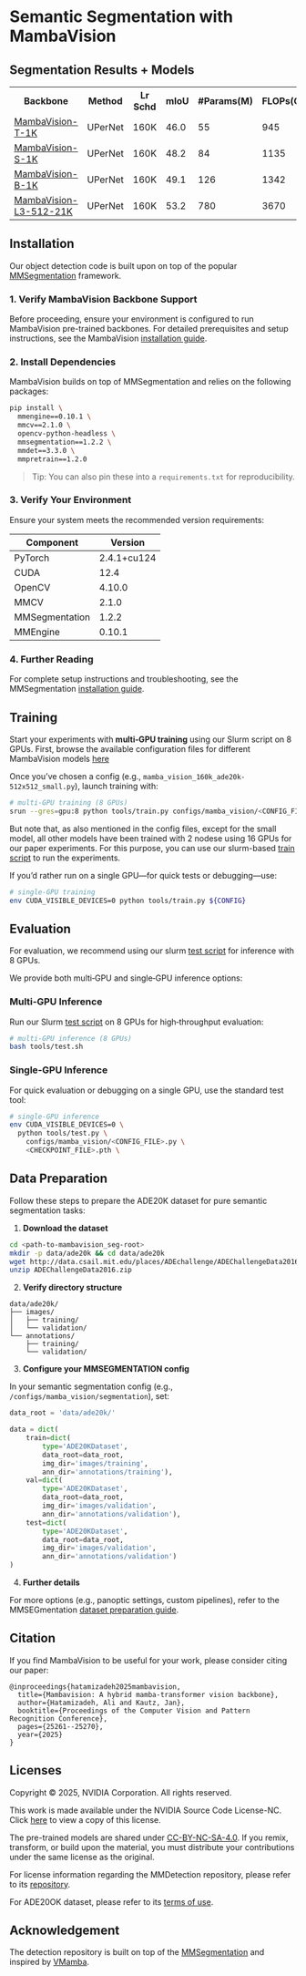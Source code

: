 # Semantic Segmentation with MambaVision

##  Segmentation Results + Models 

<table>
  <tr>
    <th>Backbone</th>
    <th>Method</th>
    <th>Lr Schd</th>
    <th>mIoU</th>
    <th>#Params(M)</th>
    <th>FLOPs(G)</th>
    <th>Config</th>
    <th>Log</th>
    <th>Model Ckpt</th>
  </tr>

<tr>
    <td><a href="https://huggingface.co/nvidia/MambaVision-T-1K">MambaVision-T-1K</a></td>
    <td>UPerNet</td>
    <td>160K</td>
    <td>46.0</td>
    <td>55</td>
    <td>945</td>
    <td><a href="https://github.com/NVlabs/MambaVision/blob/main/semantic_segmentation/configs/mamba_vision/mamba_vision_160k_ade20k-512x512_tiny.py">config</a></td>
    <td><a href="https://github.com/NVlabs/MambaVision/blob/main/semantic_segmentation/tools/logs/mamba_vision_160k_ade20k-512x512_tiny.log">log</a></td>
    <td><a href="https://huggingface.co/nvidia/cascade_mask_rcnn_mamba_vision_tiny_3x_coco/resolve/main/cascade_mask_rcnn_mamba_vision_tiny_3x_coco.pth">model</a></td>
</tr>


<tr>
    <td><a href="https://huggingface.co/nvidia/MambaVision-S-1K">MambaVision-S-1K</a></td>
    <td>UPerNet</td>
    <td>160K</td>
    <td>48.2</td>
    <td>84</td>
    <td>1135</td>
    <td><a href="https://github.com/NVlabs/MambaVision/blob/main/semantic_segmentation/configs/mamba_vision/mamba_vision_160k_ade20k-512x512_small.py">config</a></td>
    <td><a href="https://github.com/NVlabs/MambaVision/blob/main/semantic_segmentation/tools/logs/mamba_vision_160k_ade20k-512x512_small.log">log</a></td>
    <td><a href="https://huggingface.co/nvidia/cascade_mask_rcnn_mamba_vision_tiny_3x_coco/resolve/main/cascade_mask_rcnn_mamba_vision_tiny_3x_coco.pth">model</a></td>
</tr>

<tr>
    <td><a href="https://huggingface.co/nvidia/MambaVision-B-1K">MambaVision-B-1K</a></td>
    <td>UPerNet</td>
    <td>160K</td>
    <td>49.1</td>
    <td>126</td>
    <td>1342</td>
    <td><a href="https://github.com/NVlabs/MambaVision/blob/main/semantic_segmentation/configs/mamba_vision/mamba_vision_160k_ade20k-512x512_base.py">config</a></td>
    <td><a href="https://github.com/NVlabs/MambaVision/blob/main/semantic_segmentation/tools/logs/mamba_vision_160k_ade20k-512x512_base.log">log</a></td>
    <td><a href="https://huggingface.co/nvidia/cascade_mask_rcnn_mamba_vision_tiny_3x_coco/resolve/main/cascade_mask_rcnn_mamba_vision_tiny_3x_coco.pth">model</a></td>
</tr>


<tr>
    <td><a href="https://huggingface.co/nvidia/MambaVision-L3-512-21K">MambaVision-L3-512-21K</a></td>
    <td>UPerNet</td>
    <td>160K</td>
    <td>53.2</td>
    <td>780</td>
    <td>3670</td>
    <td><a href="https://github.com/NVlabs/MambaVision/blob/main/semantic_segmentation/configs/mamba_vision/mamba_vision_160k_ade20k-640x640_l3_21k.py">config</a></td>
    <td><a href="https://github.com/NVlabs/MambaVision/blob/main/semantic_segmentation/tools/logs/mamba_vision_160k_ade20k-640x640_l3_21k.log">log</a></td>
    <td><a href="https://huggingface.co/nvidia/cascade_mask_rcnn_mamba_vision_tiny_3x_coco/resolve/main/cascade_mask_rcnn_mamba_vision_tiny_3x_coco.pth">model</a></td>
</tr>


</table>

## Installation

Our object detection code is built upon on top of the popular [MMSegmentation](https://github.com/open-mmlab/mmsegmentation) framework. 

### 1. Verify MambaVision Backbone Support

Before proceeding, ensure your environment is configured to run MambaVision pre-trained backbones. For detailed prerequisites and setup instructions, see the MambaVision [installation guide](https://github.com/NVlabs/MambaVision/tree/main#Installation).

### 2. Install Dependencies

MambaVision builds on top of MMSegmentation and relies on the following packages:

```bash
pip install \
  mmengine==0.10.1 \
  mmcv==2.1.0 \
  opencv-python-headless \
  mmsegmentation==1.2.2 \
  mmdet==3.3.0 \
  mmpretrain==1.2.0
```

> Tip: You can also pin these into a `requirements.txt` for reproducibility.

### 3. Verify Your Environment

Ensure your system meets the recommended version requirements:

| Component   | Version     |
| ----------- | ----------- |
| PyTorch     | 2.4.1+cu124 |
| CUDA        | 12.4        |
| OpenCV      | 4.10.0      |
| MMCV        | 2.1.0       |
| MMSegmentation | 1.2.2       |
| MMEngine    | 0.10.1      |

### 4. Further Reading

For complete setup instructions and troubleshooting, see the MMSegmentation [installation guide](https://github.com/open-mmlab/mmsegmentation/blob/main/docs/en/get_started.md#installation).


## Training

Start your experiments with **multi‑GPU training** using our Slurm script on 8 GPUs. First, browse the available configuration files for different MambaVision models [here](https://github.com/NVlabs/MambaVision/tree/main/semantic_segmentation/configs/mamba_vision)

Once you’ve chosen a config (e.g., `mamba_vision_160k_ade20k-512x512_small.py`), launch training with:

```bash
# multi‑GPU training (8 GPUs)
srun --gres=gpu:8 python tools/train.py configs/mamba_vision/<CONFIG_FILE>.py
```

But note that, as also mentioned in the config files, except for the small model, all other models have been trained with 2 nodese using 16 GPUs for our paper experiments. For this purpose, you can use our slurm-based [train script](https://github.com/NVlabs/MambaVision/blob/main/semantic_segmentation/tools/mamba_vision_160k_ade20k-512x512_tiny.sh) to run the experiments.


If you’d rather run on a single GPU—for quick tests or debugging—use:

```bash
# single‑GPU training
env CUDA_VISIBLE_DEVICES=0 python tools/train.py ${CONFIG}
```


## Evaluation

For evaluation, we recommend using our slurm [test script](https://github.com/NVlabs/MambaVision/blob/main/semantic_segmentation/tools/test.sh) for inference with 8 GPUs. 


We provide both multi‑GPU and single‑GPU inference options:

### Multi‑GPU Inference

Run our Slurm [test script](https://github.com/NVlabs/MambaVision/blob/main/semantic_segmentation/tools/test.sh) on 8 GPUs for high‑throughput evaluation:

```bash
# multi‑GPU inference (8 GPUs)
bash tools/test.sh
```

### Single‑GPU Inference

For quick evaluation or debugging on a single GPU, use the standard test tool:

```bash
# single‑GPU inference
env CUDA_VISIBLE_DEVICES=0 \
  python tools/test.py \
    configs/mamba_vision/<CONFIG_FILE>.py \
    <CHECKPOINT_FILE>.pth \
```


## Data Preparation

Follow these steps to prepare the ADE20K dataset for pure semantic segmentation tasks:

1. **Download the dataset**

```bash
cd <path-to-mambavision_seg-root>
mkdir -p data/ade20k && cd data/ade20k
wget http://data.csail.mit.edu/places/ADEchallenge/ADEChallengeData2016.zip
unzip ADEChallengeData2016.zip
```

2. **Verify directory structure**

```
data/ade20k/
├── images/
│   ├── training/
│   └── validation/
└── annotations/
    ├── training/
    └── validation/
```

3. **Configure your MMSEGMENTATION config**

In your semantic segmentation config (e.g., `/configs/mamba_vision/segmentation`), set:

```python
data_root = 'data/ade20k/'

data = dict(
    train=dict(
        type='ADE20KDataset',
        data_root=data_root,
        img_dir='images/training',
        ann_dir='annotations/training'),
    val=dict(
        type='ADE20KDataset',
        data_root=data_root,
        img_dir='images/validation',
        ann_dir='annotations/validation'),
    test=dict(
        type='ADE20KDataset',
        data_root=data_root,
        img_dir='images/validation',
        ann_dir='annotations/validation')
)
```

4. **Further details**

For more options (e.g., panoptic settings, custom pipelines), refer to the MMSEGmentation [dataset preparation guide](https://github.com/open-mmlab/mmsegmentation/blob/master/docs/en/dataset_prepare.md).



## Citation

If you find MambaVision to be useful for your work, please consider citing our paper: 

```
@inproceedings{hatamizadeh2025mambavision,
  title={Mambavision: A hybrid mamba-transformer vision backbone},
  author={Hatamizadeh, Ali and Kautz, Jan},
  booktitle={Proceedings of the Computer Vision and Pattern Recognition Conference},
  pages={25261--25270},
  year={2025}
}
```

## Licenses

Copyright © 2025, NVIDIA Corporation. All rights reserved.

This work is made available under the NVIDIA Source Code License-NC. Click [here](LICENSE) to view a copy of this license.

The pre-trained models are shared under [CC-BY-NC-SA-4.0](https://creativecommons.org/licenses/by-nc-sa/4.0/). If you remix, transform, or build upon the material, you must distribute your contributions under the same license as the original.

For license information regarding the MMDetection repository, please refer to its [repository](https://github.com/open-mmlab/mmsegmentation).

For ADE20OK dataset, please refer to its [terms of use](https://ade20k.csail.mit.edu/terms/).


## Acknowledgement
The detection repository is built on top of the [MMSegmentation](https://github.com/open-mmlab/mmsegmentation) and inspired by [VMamba](https://github.com/MzeroMiko/VMamba/tree/main/segmentation). 
